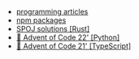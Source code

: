 - <a href="https://github.com/twistezo/articles">programming articles</a>
- <a href="https://www.npmjs.com/~twistezo">npm packages</a>
- <a href="https://github.com/twistezo/spoj">SPOJ solutions [Rust]</a>
- <a href="https://github.com/twistezo/advent-of-code-2022">:christmas_tree: Advent of Code 22' [Python]</a>
- <a href="https://github.com/twistezo/advent-of-code-2021">:christmas_tree: Advent of Code 21' [TypeScript]</a>
